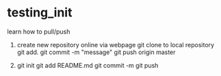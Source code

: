 # testing_init
learn how to pull/push
1. create new repository online via webpage
git clone to local repository
git add.
git commit -m "message" 
git push origin master

2. git init
git add README.md
git commit -m
git push
